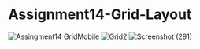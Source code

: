 # Assignment14-Grid-Layout
![Assingment14 GridMobile](https://user-images.githubusercontent.com/110433564/202910552-f3a175fb-1229-488e-af3c-cfc3a1eaf90d.png)
![Grid2](https://user-images.githubusercontent.com/110433564/202910702-2b5b71f8-1262-4900-822f-ab006dffde04.png)
![Screenshot (291)](https://user-images.githubusercontent.com/110433564/202910586-b425f1f9-b9ff-49c1-8231-106c8953c1c6.png)
